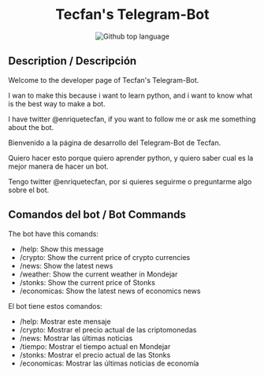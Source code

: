 <h1 align="center">Tecfan's Telegram-Bot</h1>

<p align="center">
  <img alt="Github top language" src="https://img.shields.io/github/languages/top/enriquetecfan11/telegram-bot?color=56BEB8">

## Description / Descripción

Welcome to the developer page of Tecfan's Telegram-Bot.

I wan to make this because i want to learn python, and i want to know what is the best way to make a bot.

I have twitter @enriquetecfan, if you want to follow me or ask  me something about the bot.


Bienvenido a la página de desarrollo del Telegram-Bot de Tecfan.

Quiero hacer esto porque quiero aprender python, y quiero saber cual es la mejor manera de hacer un bot.

Tengo twitter @enriquetecfan, por si quieres seguirme o preguntarme algo sobre el bot.

## Comandos del bot / Bot Commands

The bot have this comands:

+ /help: Show this message
+ /crypto: Show the current price of crypto currencies
+ /news: Show the latest news
+ /weather: Show the current weather in Mondejar
+ /stonks: Show the current price of Stonks
+ /economicas: Show the latest news of economics news

El bot tiene estos comandos:

+ /help: Mostrar este mensaje
+ /crypto: Mostrar el precio actual de las criptomonedas
+ /news: Mostrar las últimas noticias
+ /tiempo: Mostrar el tiempo actual en Mondejar
+ /stonks: Mostrar el precio actual de las Stonks
+ /economicas: Mostrar las últimas noticias de economía
